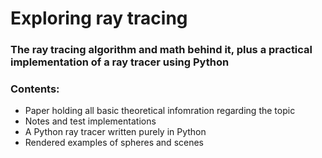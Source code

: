 
# Exploring ray tracing
### The ray tracing algorithm and math behind it, plus a practical implementation of a ray tracer using Python

### Contents:
- Paper holding all basic theoretical infomration regarding the topic
- Notes and test implementations
- A Python ray tracer written purely in Python
- Rendered examples of spheres and scenes
